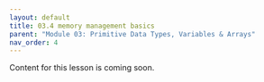 ```yaml
---
layout: default
title: 03.4 memory management basics
parent: "Module 03: Primitive Data Types, Variables & Arrays"
nav_order: 4
---
```


Content for this lesson is coming soon.
